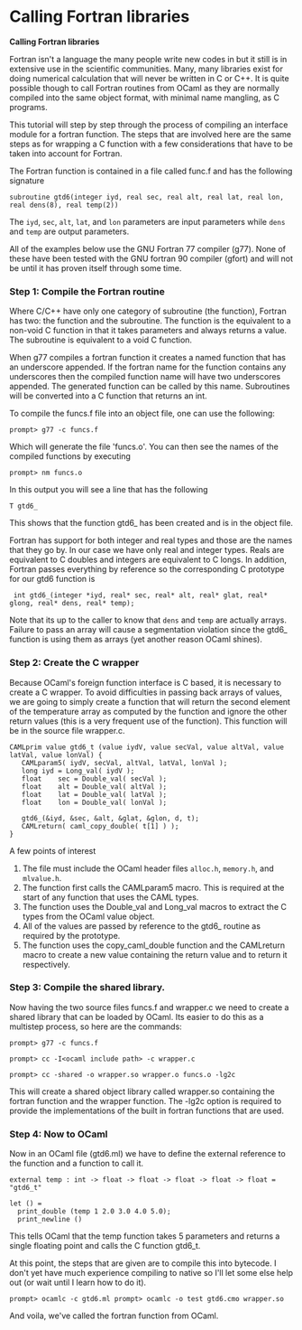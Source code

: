 Calling Fortran libraries
=========================

**Calling Fortran libraries**

Fortran isn't a language the many people write new codes in but it still is in extensive use in the scientific communities. Many, many libraries exist for doing numerical calculation that will never be written in C or C++. It is quite possible though to call Fortran routines from OCaml as they are normally compiled into the same object format, with minimal name mangling, as C programs.

This tutorial will step by step through the process of compiling an interface module for a fortran function. The steps that are involved here are the same steps as for wrapping a C function with a few considerations that have to be taken into account for Fortran.

The Fortran function is contained in a file called func.f and has the following signature

`subroutine gtd6(integer iyd, real sec, real alt, real lat, real lon, real dens(8), real temp(2))`

The `iyd`, `sec`, `alt`, `lat`, and `lon` parameters are input parameters while `dens` and `temp` are output parameters.

All of the examples below use the GNU Fortran 77 compiler (g77). None of these have been tested with the GNU fortran 90 compiler (gfort) and will not be until it has proven itself through some time.

### Step 1: Compile the Fortran routine

Where C/C++ have only one category of subroutine (the function), Fortran has two: the function and the subroutine. The function is the equivalent to a non-void C function in that it takes parameters and always returns a value. The subroutine is equivalent to a void C function.

When g77 compiles a fortran function it creates a named function that has an underscore appended. If the fortran name for the function contains any underscores then the compiled function name will have two underscores appended. The generated function can be called by this name. Subroutines will be converted into a C function that returns an int.

To compile the funcs.f file into an object file, one can use the following:

`prompt> g77 -c funcs.f`

Which will generate the file 'funcs.o'. You can then see the names of the compiled functions by executing

`prompt> nm funcs.o`

In this output you will see a line that has the following

` T gtd6_ `

This shows that the function gtd6\_ has been created and is in the object file.

Fortran has support for both integer and real types and those are the names that they go by. In our case we have only real and integer types. Reals are equivalent to C doubles and integers are equivalent to C longs. In addition, Fortran passes everything by reference so the corresponding C prototype for our gtd6 function is

` int gtd6_(integer *iyd, real* sec, real* alt, real* glat, real* glong, real* dens, real* temp);`

Note that its up to the caller to know that `dens` and `temp` are actually arrays. Failure to pass an array will cause a segmentation violation since the gtd6\_ function is using them as arrays (yet another reason OCaml shines).

### Step 2: Create the C wrapper

Because OCaml's foreign function interface is C based, it is necessary to create a C wrapper. To avoid difficulties in passing back arrays of values, we are going to simply create a function that will return the second element of the temperature array as computed by the function and ignore the other return values (this is a very frequent use of the function). This function will be in the source file wrapper.c.

    CAMLprim value gtd6_t (value iydV, value secVal, value altVal, value latVal, value lonVal) {
       CAMLparam5( iydV, secVal, altVal, latVal, lonVal );
       long iyd = Long_val( iydV );
       float    sec = Double_val( secVal );
       float    alt = Double_val( altVal );
       float    lat = Double_val( latVal );
       float    lon = Double_val( lonVal );

       gtd6_(&iyd, &sec, &alt, &glat, &glon, d, t);
       CAMLreturn( caml_copy_double( t[1] ) );
    }

A few points of interest

1.  The file must include the OCaml header files `alloc.h`, `memory.h`, and `mlvalue.h`.
2.  The function first calls the CAMLparam5 macro. This is required at the start of any function that uses the CAML types.
3.  The function uses the Double\_val and Long\_val macros to extract the C types from the OCaml value object.
4.  All of the values are passed by reference to the gtd6\_ routine as required by the prototype.
5.  The function uses the copy\_caml\_double function and the CAMLreturn macro to create a new value containing the return value and to return it respectively.

### Step 3: Compile the shared library.

Now having the two source files funcs.f and wrapper.c we need to create a shared library that can be loaded by OCaml. Its easier to do this as a multistep process, so here are the commands:

`prompt> g77 -c funcs.f`

`prompt> cc -I<ocaml include path> -c wrapper.c `

`prompt> cc -shared -o wrapper.so wrapper.o funcs.o -lg2c`

This will create a shared object library called wrapper.so containing the fortran function and the wrapper function. The -lg2c option is required to provide the implementations of the built in fortran functions that are used.

### Step 4: Now to OCaml

Now in an OCaml file (gtd6.ml) we have to define the external reference to the function and a function to call it.

~~~~ {ml:content="ocaml noeval"}
external temp : int -> float -> float -> float -> float -> float = "gtd6_t"

let () =
  print_double (temp 1 2.0 3.0 4.0 5.0);
  print_newline ()
~~~~

This tells OCaml that the temp function takes 5 parameters and returns a single floating point and calls the C function gtd6\_t.

At this point, the steps that are given are to compile this into bytecode. I don't yet have much experience compiling to native so I'll let some else help out (or wait until I learn how to do it).

    prompt> ocamlc -c gtd6.ml prompt> ocamlc -o test gtd6.cmo wrapper.so

And voila, we've called the fortran function from OCaml.
